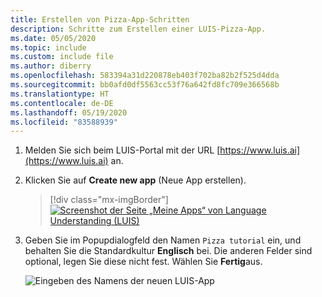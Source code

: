 ```yaml
---
title: Erstellen von Pizza-App-Schritten
description: Schritte zum Erstellen einer LUIS-Pizza-App.
ms.date: 05/05/2020
ms.topic: include
ms.custom: include file
ms.author: diberry
ms.openlocfilehash: 583394a31d220878eb403f702ba82b2f525d4dda
ms.sourcegitcommit: bb0afd0df5563cc53f76a642fd8fc709e366568b
ms.translationtype: HT
ms.contentlocale: de-DE
ms.lasthandoff: 05/19/2020
ms.locfileid: "83588939"
---
```

1. Melden Sie sich beim LUIS-Portal mit der URL [https://www.luis.ai](https://www.luis.ai) an.

1. Klicken Sie auf **Create new app** (Neue App erstellen).

    > [!div class="mx-imgBorder"]
    > [![Screenshot der Seite „Meine Apps“ von Language Understanding (LUIS)](../media/create-app-in-portal.png "Screenshot der Seite „Meine Apps“ von Language Understanding (LUIS)")](../media/create-app-in-portal.png#lightbox)

1. Geben Sie im Popupdialogfeld den Namen `Pizza tutorial` ein, und behalten Sie die Standardkultur **Englisch** bei. Die anderen Felder sind optional, legen Sie diese nicht fest. Wählen Sie **Fertig**aus.

    ![Eingeben des Namens der neuen LUIS-App](../media/create-pizza-tutorial-app-in-portal.png)



